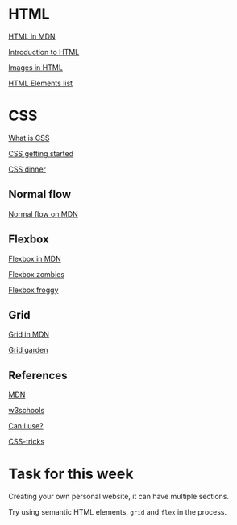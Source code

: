 # HTML

[HTML in MDN](https://developer.mozilla.org/en-US/docs/Web/HTML)

[Introduction to HTML](https://developer.mozilla.org/en-US/docs/Learn/HTML/Introduction_to_HTML/Getting_started#what_is_html)

[Images in HTML](https://developer.mozilla.org/en-US/docs/Learn/HTML/Multimedia_and_embedding/Images_in_HTML)

[HTML Elements list](https://developer.mozilla.org/en-US/docs/Web/HTML/Element)

# CSS

[What is CSS](https://developer.mozilla.org/en-US/docs/Learn/CSS/First_steps/What_is_CSS)

[CSS getting started](https://developer.mozilla.org/en-US/docs/Learn/CSS/First_steps/Getting_started)

[CSS dinner](http://flukeout.github.io/)

## Normal flow

[Normal flow on MDN](https://developer.mozilla.org/en-US/docs/Learn/CSS/CSS_layout/Normal_Flow)

## Flexbox

[Flexbox in MDN](https://developer.mozilla.org/en-US/docs/Learn/CSS/CSS_layout/Flexbox)

[Flexbox zombies](https://flexboxzombies.com/p/flexbox-zombies)

[Flexbox froggy](https://flexboxfroggy.com)

## Grid

[Grid in MDN](https://developer.mozilla.org/en-US/docs/Learn/CSS/CSS_layout/Grids)

[Grid garden](https://cssgridgarden.com/)

## References

[MDN](https://developer.mozilla.org/en-US/)

[w3schools](https://www.w3schools.com/)

[Can I use?](https://caniuse.com/)

[CSS-tricks](https://css-tricks.com/)

# Task for this week

Creating your own personal website, it can have multiple sections. 

Try using semantic HTML elements, `grid` and `flex` in the process.
